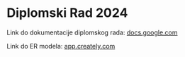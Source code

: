 # Diplomski Rad 2024

Link do dokumentacije diplomskog rada: [docs.google.com](https://docs.google.com/document/d/1iZJSNywcRLQe83i63mxI_OvRbFsxfs1wCNmc84c0-xQ/edit?usp=sharing)

Link do ER modela: [app.creately.com](https://app.creately.com/d/gpf2DoDJV4p)
